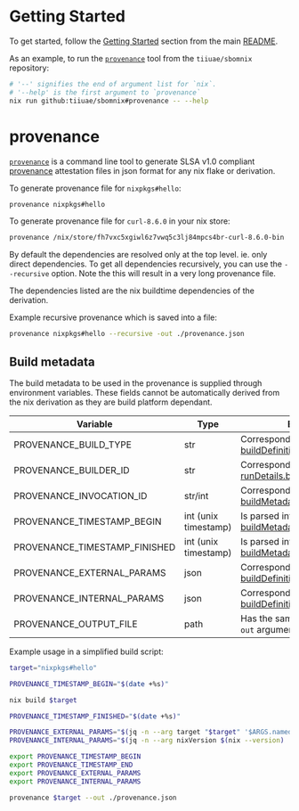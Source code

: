 <!--
SPDX-FileCopyrightText: 2024 Technology Innovation Institute (TII)

SPDX-License-Identifier: CC-BY-SA-4.0
-->

# Getting Started

To get started, follow the [Getting Started](../README.md#getting-started) section from the main [README](../README.md).

As an example, to run the [`provenance`](../src/provenance/main.py) tool from the `tiiuae/sbomnix` repository:

```bash
# '--' signifies the end of argument list for `nix`.
# '--help' is the first argument to `provenance`
nix run github:tiiuae/sbomnix#provenance -- --help
```

# provenance

[`provenance`](../src/provenance/main.py) is a command line tool to generate SLSA v1.0 compliant [provenance](https://slsa.dev/spec/v1.0/provenance) attestation files in json format for any nix flake or derivation.

To generate provenance file for `nixpkgs#hello`:

```bash
provenance nixpkgs#hello
```

To generate provenance file for `curl-8.6.0` in your nix store:

```bash
provenance /nix/store/fh7vxc5xgiwl6z7vwq5c3lj84mpcs4br-curl-8.6.0-bin
```

By default the dependencies are resolved only at the top level. ie. only direct dependencies.
To get all dependencies recursively, you can use the `--recursive` option.
Note the this will result in a very long provenance file.

The dependencies listed are the nix buildtime dependencies of the derivation.

Example recursive provenance which is saved into a file:

```bash
provenance nixpkgs#hello --recursive -out ./provenance.json
```

## Build metadata

The build metadata to be used in the provenance is supplied through environment variables.
These fields cannot be automatically derived from the nix derivation as they are build platform dependant.

Variable | Type | Explanation
--- | --- | ---
PROVENANCE_BUILD_TYPE | str | Corresponds to SLSA [buildDefinition.buildType](https://slsa.dev/spec/v1.0/provenance#builddefinition)
PROVENANCE_BUILDER_ID | str | Corresponds to SLSA [runDetails.builder.id](https://slsa.dev/spec/v1.0/provenance#builder)
PROVENANCE_INVOCATION_ID | str/int | Corresponds to SLSA [buildMetadata.invocationId](https://slsa.dev/spec/v1.0/provenance#buildmetadata)
PROVENANCE_TIMESTAMP_BEGIN | int (unix timestamp) | Is parsed into SLSA [buildMetadata.startedOn](https://slsa.dev/spec/v1.0/provenance#buildmetadata)
PROVENANCE_TIMESTAMP_FINISHED | int (unix timestamp) | Is parsed into SLSA [buildMetadata.finishedOn](https://slsa.dev/spec/v1.0/provenance#buildmetadata)
PROVENANCE_EXTERNAL_PARAMS | json | Corresponds to SLSA [buildDefinition.externalParameters](https://slsa.dev/spec/v1.0/provenance#builddefinition)
PROVENANCE_INTERNAL_PARAMS | json | Corresponds to SLSA [buildDefinition.internalParameters](https://slsa.dev/spec/v1.0/provenance#builddefinition)
PROVENANCE_OUTPUT_FILE | path | Has the same function as the `--out` argument.

Example usage in a simplified build script:

```bash
target="nixpkgs#hello"

PROVENANCE_TIMESTAMP_BEGIN="$(date +%s)"

nix build $target

PROVENANCE_TIMESTAMP_FINISHED="$(date +%s)"

PROVENANCE_EXTERNAL_PARAMS="$(jq -n --arg target "$target" '$ARGS.named')"
PROVENANCE_INTERNAL_PARAMS="$(jq -n --arg nixVersion $(nix --version) '$ARGS.named')"

export PROVENANCE_TIMESTAMP_BEGIN
export PROVENANCE_TIMESTAMP_END
export PROVENANCE_EXTERNAL_PARAMS
export PROVENANCE_INTERNAL_PARAMS

provenance $target --out ./provenance.json
```
